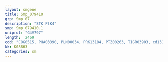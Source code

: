 ```yaml
---
layout: smgene
title: Smp_079410
grp: Smp_07
description: "STK PlK4"
smp: Smp_079410.1
uniprot: "G4V797"
length:  2469
cdd: "COG0515, PHA03390, PLN00034, PRK13184, PTZ00263, TIGR03903, cd13114, cd13115, cd13116, cd14186, cl02916, cl21453, pfam00069, smart00220"
kk: K08863
categories: sm
---
```

